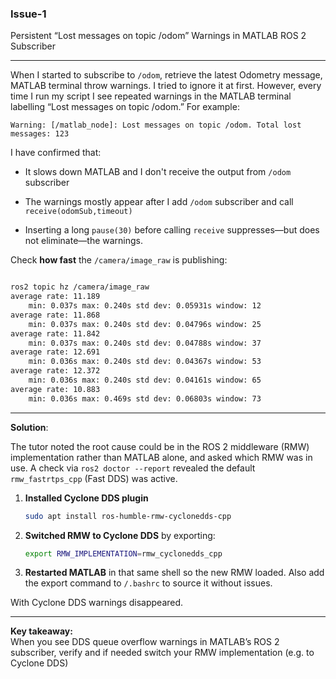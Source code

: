 


### Issue-1
Persistent “Lost messages on topic /odom” Warnings in MATLAB ROS 2 Subscriber

---

When I started to subscribe to `/odom`, retrieve the latest Odometry message, MATLAB terminal throw warnings. I tried to ignore it at first. However, every time I run my script I see repeated warnings in the MATLAB terminal labelling “Lost messages on topic /odom.” For example:

```
Warning: [/matlab_node]: Lost messages on topic /odom. Total lost messages: 123  
```

I have confirmed that:

- It slows down MATLAB and I don't receive the output from `/odom` subscriber
    
- The warnings mostly appear after I add  `/odom` subscriber and call `receive(odomSub,timeout)`
    
- Inserting a long `pause(30)` before calling `receive` suppresses—but does not eliminate—the warnings.
    


Check **how fast** the `/camera/image_raw` is publishing:

```bash

ros2 topic hz /camera/image_raw
average rate: 11.189
	min: 0.037s max: 0.240s std dev: 0.05931s window: 12
average rate: 11.868
	min: 0.037s max: 0.240s std dev: 0.04796s window: 25
average rate: 11.842
	min: 0.037s max: 0.240s std dev: 0.04788s window: 37
average rate: 12.691
	min: 0.036s max: 0.240s std dev: 0.04367s window: 53
average rate: 12.372
	min: 0.036s max: 0.240s std dev: 0.04161s window: 65
average rate: 10.883
	min: 0.036s max: 0.469s std dev: 0.06803s window: 73


```


---
**Solution**:

The tutor noted the root cause could be in the ROS 2 middleware (RMW) implementation rather than MATLAB alone, and asked which RMW was in use. A check via `ros2 doctor --report` revealed the default `rmw_fastrtps_cpp` (Fast DDS) was active.


1. **Installed Cyclone DDS plugin**
    
    ```bash
    sudo apt install ros-humble-rmw-cyclonedds-cpp
    ```
    
2. **Switched RMW to Cyclone DDS** by exporting:
    
    ```bash
    export RMW_IMPLEMENTATION=rmw_cyclonedds_cpp
    ```
    
3. **Restarted MATLAB** in that same shell so the new RMW loaded. Also add the export command to `/.bashrc` to source it without issues.
    

With Cyclone DDS warnings disappeared.

---

**Key takeaway:**  
When you see DDS queue overflow warnings in MATLAB’s ROS 2 subscriber, verify and if needed switch your RMW implementation (e.g. to Cyclone DDS)